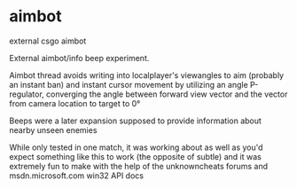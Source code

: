 # aimbot
external csgo aimbot

External aimbot/info beep experiment. 

Aimbot thread avoids writing into localplayer's viewangles to aim (probably an instant ban) 
and instant cursor movement by utilizing an angle P-regulator, converging the angle between forward 
view vector and the vector from camera location to target to 0° 

Beeps were a later expansion supposed to provide information about nearby unseen enemies

While only tested in one match, it was working about as well as you'd expect something like this to work (the opposite of subtle)
and it was extremely fun to make with the help of the unknowncheats forums and msdn.microsoft.com win32 API docs


